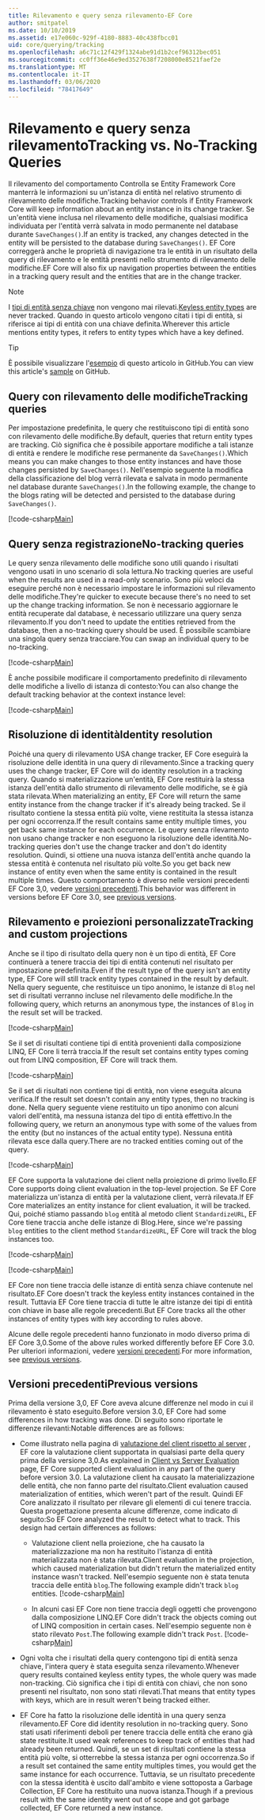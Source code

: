 ```yaml
---
title: Rilevamento e query senza rilevamento-EF Core
author: smitpatel
ms.date: 10/10/2019
ms.assetid: e17e060c-929f-4180-8883-40c438fbcc01
uid: core/querying/tracking
ms.openlocfilehash: a6c71c12f429f1324abe91d1b2cef96312bec051
ms.sourcegitcommit: cc0ff36e46e9ed3527638f7208000e8521faef2e
ms.translationtype: MT
ms.contentlocale: it-IT
ms.lasthandoff: 03/06/2020
ms.locfileid: "78417649"
---
```

# <a name="tracking-vs-no-tracking-queries"></a><span data-ttu-id="7e0d8-102">Rilevamento e query senza rilevamento</span><span class="sxs-lookup"><span data-stu-id="7e0d8-102">Tracking vs. No-Tracking Queries</span></span>

<span data-ttu-id="7e0d8-103">Il rilevamento del comportamento Controlla se Entity Framework Core manterrà le informazioni su un'istanza di entità nel relativo strumento di rilevamento delle modifiche.</span><span class="sxs-lookup"><span data-stu-id="7e0d8-103">Tracking behavior controls if Entity Framework Core will keep information about an entity instance in its change tracker.</span></span> <span data-ttu-id="7e0d8-104">Se un'entità viene inclusa nel rilevamento delle modifiche, qualsiasi modifica individuata per l'entità verrà salvata in modo permanente nel database durante `SaveChanges()`.</span><span class="sxs-lookup"><span data-stu-id="7e0d8-104">If an entity is tracked, any changes detected in the entity will be persisted to the database during `SaveChanges()`.</span></span> <span data-ttu-id="7e0d8-105">EF Core correggerà anche le proprietà di navigazione tra le entità in un risultato della query di rilevamento e le entità presenti nello strumento di rilevamento delle modifiche.</span><span class="sxs-lookup"><span data-stu-id="7e0d8-105">EF Core will also fix up navigation properties between the entities in a tracking query result and the entities that are in the change tracker.</span></span>

> [!NOTE]
> <span data-ttu-id="7e0d8-106">I [tipi di entità senza chiave](xref:core/modeling/keyless-entity-types) non vengono mai rilevati.</span><span class="sxs-lookup"><span data-stu-id="7e0d8-106">[Keyless entity types](xref:core/modeling/keyless-entity-types) are never tracked.</span></span> <span data-ttu-id="7e0d8-107">Quando in questo articolo vengono citati i tipi di entità, si riferisce ai tipi di entità con una chiave definita.</span><span class="sxs-lookup"><span data-stu-id="7e0d8-107">Wherever this article mentions entity types, it refers to entity types which have a key defined.</span></span>

> [!TIP]  
> <span data-ttu-id="7e0d8-108">È possibile visualizzare l'[esempio](https://github.com/dotnet/EntityFramework.Docs/tree/master/samples/core/Querying) di questo articolo in GitHub.</span><span class="sxs-lookup"><span data-stu-id="7e0d8-108">You can view this article's [sample](https://github.com/dotnet/EntityFramework.Docs/tree/master/samples/core/Querying) on GitHub.</span></span>

## <a name="tracking-queries"></a><span data-ttu-id="7e0d8-109">Query con rilevamento delle modifiche</span><span class="sxs-lookup"><span data-stu-id="7e0d8-109">Tracking queries</span></span>

<span data-ttu-id="7e0d8-110">Per impostazione predefinita, le query che restituiscono tipi di entità sono con rilevamento delle modifiche.</span><span class="sxs-lookup"><span data-stu-id="7e0d8-110">By default, queries that return entity types are tracking.</span></span> <span data-ttu-id="7e0d8-111">Ciò significa che è possibile apportare modifiche a tali istanze di entità e rendere le modifiche rese permanente da `SaveChanges()`.</span><span class="sxs-lookup"><span data-stu-id="7e0d8-111">Which means you can make changes to those entity instances and have those changes persisted by `SaveChanges()`.</span></span> <span data-ttu-id="7e0d8-112">Nell'esempio seguente la modifica della classificazione del blog verrà rilevata e salvata in modo permanente nel database durante `SaveChanges()`.</span><span class="sxs-lookup"><span data-stu-id="7e0d8-112">In the following example, the change to the blogs rating will be detected and persisted to the database during `SaveChanges()`.</span></span>

[!code-csharp[Main](../../../samples/core/Querying/Tracking/Sample.cs#Tracking)]

## <a name="no-tracking-queries"></a><span data-ttu-id="7e0d8-113">Query senza registrazione</span><span class="sxs-lookup"><span data-stu-id="7e0d8-113">No-tracking queries</span></span>

<span data-ttu-id="7e0d8-114">Le query senza rilevamento delle modifiche sono utili quando i risultati vengono usati in uno scenario di sola lettura.</span><span class="sxs-lookup"><span data-stu-id="7e0d8-114">No tracking queries are useful when the results are used in a read-only scenario.</span></span> <span data-ttu-id="7e0d8-115">Sono più veloci da eseguire perché non è necessario impostare le informazioni sul rilevamento delle modifiche.</span><span class="sxs-lookup"><span data-stu-id="7e0d8-115">They're quicker to execute because there's no need to set up the change tracking information.</span></span> <span data-ttu-id="7e0d8-116">Se non è necessario aggiornare le entità recuperate dal database, è necessario utilizzare una query senza rilevamento.</span><span class="sxs-lookup"><span data-stu-id="7e0d8-116">If you don't need to update the entities retrieved from the database, then a no-tracking query should be used.</span></span> <span data-ttu-id="7e0d8-117">È possibile scambiare una singola query senza tracciare.</span><span class="sxs-lookup"><span data-stu-id="7e0d8-117">You can swap an individual query to be no-tracking.</span></span>

[!code-csharp[Main](../../../samples/core/Querying/Tracking/Sample.cs#NoTracking)]

<span data-ttu-id="7e0d8-118">È anche possibile modificare il comportamento predefinito di rilevamento delle modifiche a livello di istanza di contesto:</span><span class="sxs-lookup"><span data-stu-id="7e0d8-118">You can also change the default tracking behavior at the context instance level:</span></span>

[!code-csharp[Main](../../../samples/core/Querying/Tracking/Sample.cs#ContextDefaultTrackingBehavior)]

## <a name="identity-resolution"></a><span data-ttu-id="7e0d8-119">Risoluzione di identità</span><span class="sxs-lookup"><span data-stu-id="7e0d8-119">Identity resolution</span></span>

<span data-ttu-id="7e0d8-120">Poiché una query di rilevamento USA change tracker, EF Core eseguirà la risoluzione delle identità in una query di rilevamento.</span><span class="sxs-lookup"><span data-stu-id="7e0d8-120">Since a tracking query uses the change tracker, EF Core will do identity resolution in a tracking query.</span></span> <span data-ttu-id="7e0d8-121">Quando si materializzazione un'entità, EF Core restituirà la stessa istanza dell'entità dallo strumento di rilevamento delle modifiche, se è già stata rilevata.</span><span class="sxs-lookup"><span data-stu-id="7e0d8-121">When materializing an entity, EF Core will return the same entity instance from the change tracker if it's already being tracked.</span></span> <span data-ttu-id="7e0d8-122">Se il risultato contiene la stessa entità più volte, viene restituita la stessa istanza per ogni occorrenza.</span><span class="sxs-lookup"><span data-stu-id="7e0d8-122">If the result contains same entity multiple times, you get back same instance for each occurrence.</span></span> <span data-ttu-id="7e0d8-123">Le query senza rilevamento non usano change tracker e non eseguono la risoluzione delle identità.</span><span class="sxs-lookup"><span data-stu-id="7e0d8-123">No-tracking queries don't use the change tracker and don't do identity resolution.</span></span> <span data-ttu-id="7e0d8-124">Quindi, si ottiene una nuova istanza dell'entità anche quando la stessa entità è contenuta nel risultato più volte.</span><span class="sxs-lookup"><span data-stu-id="7e0d8-124">So you get back new instance of entity even when the same entity is contained in the result multiple times.</span></span> <span data-ttu-id="7e0d8-125">Questo comportamento è diverso nelle versioni precedenti EF Core 3,0, vedere [versioni precedenti](#previous-versions).</span><span class="sxs-lookup"><span data-stu-id="7e0d8-125">This behavior was different in versions before EF Core 3.0, see [previous versions](#previous-versions).</span></span>

## <a name="tracking-and-custom-projections"></a><span data-ttu-id="7e0d8-126">Rilevamento e proiezioni personalizzate</span><span class="sxs-lookup"><span data-stu-id="7e0d8-126">Tracking and custom projections</span></span>

<span data-ttu-id="7e0d8-127">Anche se il tipo di risultato della query non è un tipo di entità, EF Core continuerà a tenere traccia dei tipi di entità contenuti nel risultato per impostazione predefinita.</span><span class="sxs-lookup"><span data-stu-id="7e0d8-127">Even if the result type of the query isn't an entity type, EF Core will still track entity types contained in the result by default.</span></span> <span data-ttu-id="7e0d8-128">Nella query seguente, che restituisce un tipo anonimo, le istanze di `Blog` nel set di risultati verranno incluse nel rilevamento delle modifiche.</span><span class="sxs-lookup"><span data-stu-id="7e0d8-128">In the following query, which returns an anonymous type, the instances of `Blog` in the result set will be tracked.</span></span>

[!code-csharp[Main](../../../samples/core/Querying/Tracking/Sample.cs#CustomProjection1)]

<span data-ttu-id="7e0d8-129">Se il set di risultati contiene tipi di entità provenienti dalla composizione LINQ, EF Core li terrà traccia.</span><span class="sxs-lookup"><span data-stu-id="7e0d8-129">If the result set contains entity types coming out from LINQ composition, EF Core will track them.</span></span>

[!code-csharp[Main](../../../samples/core/Querying/Tracking/Sample.cs#CustomProjection2)]

<span data-ttu-id="7e0d8-130">Se il set di risultati non contiene tipi di entità, non viene eseguita alcuna verifica.</span><span class="sxs-lookup"><span data-stu-id="7e0d8-130">If the result set doesn't contain any entity types, then no tracking is done.</span></span> <span data-ttu-id="7e0d8-131">Nella query seguente viene restituito un tipo anonimo con alcuni valori dell'entità, ma nessuna istanza del tipo di entità effettivo.</span><span class="sxs-lookup"><span data-stu-id="7e0d8-131">In the following query, we return an anonymous type with some of the values from the entity (but no instances of the actual entity type).</span></span> <span data-ttu-id="7e0d8-132">Nessuna entità rilevata esce dalla query.</span><span class="sxs-lookup"><span data-stu-id="7e0d8-132">There are no tracked entities coming out of the query.</span></span>

[!code-csharp[Main](../../../samples/core/Querying/Tracking/Sample.cs#CustomProjection3)]

 <span data-ttu-id="7e0d8-133">EF Core supporta la valutazione dei client nella proiezione di primo livello.</span><span class="sxs-lookup"><span data-stu-id="7e0d8-133">EF Core supports doing client evaluation in the top-level projection.</span></span> <span data-ttu-id="7e0d8-134">Se EF Core materializza un'istanza di entità per la valutazione client, verrà rilevata.</span><span class="sxs-lookup"><span data-stu-id="7e0d8-134">If EF Core materializes an entity instance for client evaluation, it will be tracked.</span></span> <span data-ttu-id="7e0d8-135">Qui, poiché stiamo passando `blog` entità al metodo client `StandardizeURL`, EF Core tiene traccia anche delle istanze di Blog.</span><span class="sxs-lookup"><span data-stu-id="7e0d8-135">Here, since we're passing `blog` entities to the client method `StandardizeURL`, EF Core will track the blog instances too.</span></span>

[!code-csharp[Main](../../../samples/core/Querying/Tracking/Sample.cs#ClientProjection)]

[!code-csharp[Main](../../../samples/core/Querying/Tracking/Sample.cs#ClientMethod)]

<span data-ttu-id="7e0d8-136">EF Core non tiene traccia delle istanze di entità senza chiave contenute nel risultato.</span><span class="sxs-lookup"><span data-stu-id="7e0d8-136">EF Core doesn't track the keyless entity instances contained in the result.</span></span> <span data-ttu-id="7e0d8-137">Tuttavia EF Core tiene traccia di tutte le altre istanze dei tipi di entità con chiave in base alle regole precedenti.</span><span class="sxs-lookup"><span data-stu-id="7e0d8-137">But EF Core tracks all the other instances of entity types with key according to rules above.</span></span>

<span data-ttu-id="7e0d8-138">Alcune delle regole precedenti hanno funzionato in modo diverso prima di EF Core 3,0.</span><span class="sxs-lookup"><span data-stu-id="7e0d8-138">Some of the above rules worked differently before EF Core 3.0.</span></span> <span data-ttu-id="7e0d8-139">Per ulteriori informazioni, vedere [versioni precedenti](#previous-versions).</span><span class="sxs-lookup"><span data-stu-id="7e0d8-139">For more information, see [previous versions](#previous-versions).</span></span>

## <a name="previous-versions"></a><span data-ttu-id="7e0d8-140">Versioni precedenti</span><span class="sxs-lookup"><span data-stu-id="7e0d8-140">Previous versions</span></span>

<span data-ttu-id="7e0d8-141">Prima della versione 3,0, EF Core aveva alcune differenze nel modo in cui il rilevamento è stato eseguito.</span><span class="sxs-lookup"><span data-stu-id="7e0d8-141">Before version 3.0, EF Core had some differences in how tracking was done.</span></span> <span data-ttu-id="7e0d8-142">Di seguito sono riportate le differenze rilevanti:</span><span class="sxs-lookup"><span data-stu-id="7e0d8-142">Notable differences are as follows:</span></span>

- <span data-ttu-id="7e0d8-143">Come illustrato nella pagina di [valutazione del client rispetto al server](xref:core/querying/client-eval) , EF core la valutazione client supportata in qualsiasi parte della query prima della versione 3,0.</span><span class="sxs-lookup"><span data-stu-id="7e0d8-143">As explained in [Client vs Server Evaluation](xref:core/querying/client-eval) page, EF Core supported client evaluation in any part of the query before version 3.0.</span></span> <span data-ttu-id="7e0d8-144">La valutazione client ha causato la materializzazione delle entità, che non fanno parte del risultato.</span><span class="sxs-lookup"><span data-stu-id="7e0d8-144">Client evaluation caused materialization of entities, which weren't part of the result.</span></span> <span data-ttu-id="7e0d8-145">Quindi EF Core analizzato il risultato per rilevare gli elementi di cui tenere traccia. Questa progettazione presenta alcune differenze, come indicato di seguito:</span><span class="sxs-lookup"><span data-stu-id="7e0d8-145">So EF Core analyzed the result to detect what to track. This design had certain differences as follows:</span></span>
  - <span data-ttu-id="7e0d8-146">Valutazione client nella proiezione, che ha causato la materializzazione ma non ha restituito l'istanza di entità materializzata non è stata rilevata.</span><span class="sxs-lookup"><span data-stu-id="7e0d8-146">Client evaluation in the projection, which caused materialization but didn't return the materialized entity instance wasn't tracked.</span></span> <span data-ttu-id="7e0d8-147">Nell'esempio seguente non è stata tenuta traccia delle entità `blog`.</span><span class="sxs-lookup"><span data-stu-id="7e0d8-147">The following example didn't track `blog` entities.</span></span>
    [!code-csharp[Main](../../../samples/core/Querying/Tracking/Sample.cs#ClientProjection)]

  - <span data-ttu-id="7e0d8-148">In alcuni casi EF Core non tiene traccia degli oggetti che provengono dalla composizione LINQ.</span><span class="sxs-lookup"><span data-stu-id="7e0d8-148">EF Core didn't track the objects coming out of LINQ composition in certain cases.</span></span> <span data-ttu-id="7e0d8-149">Nell'esempio seguente non è stato rilevato `Post`.</span><span class="sxs-lookup"><span data-stu-id="7e0d8-149">The following example didn't track `Post`.</span></span>
    [!code-csharp[Main](../../../samples/core/Querying/Tracking/Sample.cs#CustomProjection2)]

- <span data-ttu-id="7e0d8-150">Ogni volta che i risultati della query contengono tipi di entità senza chiave, l'intera query è stata eseguita senza rilevamento.</span><span class="sxs-lookup"><span data-stu-id="7e0d8-150">Whenever query results contained keyless entity types, the whole query was made non-tracking.</span></span> <span data-ttu-id="7e0d8-151">Ciò significa che i tipi di entità con chiavi, che non sono presenti nel risultato, non sono stati rilevati.</span><span class="sxs-lookup"><span data-stu-id="7e0d8-151">That means that entity types with keys, which are in result weren't being tracked either.</span></span>
- <span data-ttu-id="7e0d8-152">EF Core ha fatto la risoluzione delle identità in una query senza rilevamento.</span><span class="sxs-lookup"><span data-stu-id="7e0d8-152">EF Core did identity resolution in no-tracking query.</span></span> <span data-ttu-id="7e0d8-153">Sono stati usati riferimenti deboli per tenere traccia delle entità che erano già state restituite.</span><span class="sxs-lookup"><span data-stu-id="7e0d8-153">It used weak references to keep track of entities that had already been returned.</span></span> <span data-ttu-id="7e0d8-154">Quindi, se un set di risultati contiene la stessa entità più volte, si otterrebbe la stessa istanza per ogni occorrenza.</span><span class="sxs-lookup"><span data-stu-id="7e0d8-154">So if a result set contained the same entity multiples times, you would get the same instance for each occurrence.</span></span> <span data-ttu-id="7e0d8-155">Tuttavia, se un risultato precedente con la stessa identità è uscito dall'ambito e viene sottoposta a Garbage Collection, EF Core ha restituito una nuova istanza.</span><span class="sxs-lookup"><span data-stu-id="7e0d8-155">Though if a previous result with the same identity went out of scope and got garbage collected, EF Core returned a new instance.</span></span>
